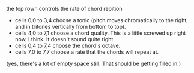 the top rown controls the rate of chord repition

* cells 0,0 to 3,4 choose a tonic (pitch moves chromatically to the right, and in tritones vertically from bottom to top).
* cells 4,0 to 7,1 choose a chord quality.  This is a little screwed up right now, I think.  It doesn't sound quite right.
* cells 0,4 to 7,4 choose the chord's octave.
* cells 7,0 to 7,7 choose a rate that the chords will repeat at.

(yes, there's a lot of empty space still.  That should be getting filled in.)